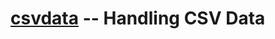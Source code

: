 # [csvdata] -- Handling CSV Data


[csvdata]: https://github.com/spiegel-im-spiegel/csvdata "spiegel-im-spiegel/csvdata: Handling CSV Data"
